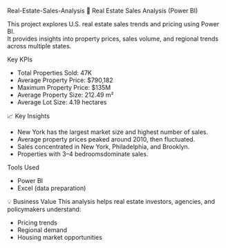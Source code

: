 Real-Estate-Sales-Analysis
🏡 Real Estate Sales Analysis (Power BI)

This project explores U.S. real estate sales trends and pricing using Power BI.  
It provides insights into property prices, sales volume, and regional trends across multiple states.

Key KPIs
- Total Properties Sold: 47K
- Average Property Price: $790,182
- Maximum Property Price: $135M
- Average Property Size: 212.49 m²
- Average Lot Size: 4.19 hectares

 📈 Key Insights
- New York has the largest market size and highest number of sales.  
- Average property prices peaked around 2010, then fluctuated.  
- Sales concentrated in New York, Philadelphia, and Brooklyn.  
- Properties with 3–4 bedroomsdominate sales.  

 Tools Used
- Power BI  
- Excel (data preparation)  


💡 Business Value
This analysis helps real estate investors, agencies, and policymakers understand:  
- Pricing trends  
- Regional demand  
- Housing market opportunities
